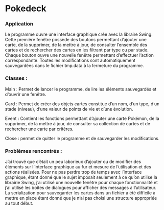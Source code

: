 <h1>Pokedeck</h1>

<h3>Application</h3>
Le programme ouvre une interface graphique crée avec la libraire Swing. Cette première fenêtre possède des boutons permettant 
d’ajouter une carte, de la supprimer, de la mettre à jour, de consulter l’ensemble des cartes et de rechercher des cartes en les 
filtrant par type ou par stade. Chaque bouton ouvre une nouvelle fenêtre permettant d’effectuer l’action correspondante. 
Toutes les modifications sont automatiquement sauvegardées dans le fichier tmp.data à la fermeture du programme.

<h3>Classes :</h3>
<p>Main : Permet de lancer le programme, de lire les éléments sauvegardés et d’ouvrir une fenêtre.</p>
<p>Card : Permet de créer des objets cartes constitué d’un nom, d’un type, d’un stade (niveau), d’une valeur de points de vie 
et d’une évolution. </p>
<p>Event : Contient les fonctions permettant d’ajouter une carte Pokémon, de la supprimer, de la mettre à jour, 
de consulter sa collection de cartes et de rechercher une carte par critères.</p>
<p>Close : permet de quitter le programme et de sauvegarder les modifications.</p>

<h3>Problèmes rencontrés :</h3>
J’ai trouvé que c’était un peu laborieux d’ajouter ou de modifier des éléments sur l’interface graphique au fur et mesure de l’utilisation et des actions réalisées. Pour ne pas perdre trop de temps avec l’interface graphique, étant donné que le sujet imposait seulement à ce qu’on utilise la librairie Swing, j’ai utilisé une nouvelle fenêtre pour chaque fonctionnalité et j’ai utilisé les boîtes de dialogues pour afficher des messages à l’utilisateur.
La serialization pour sauvegarder les cartes dans un fichier a été difficile à mettre en place étant donné que je n’ai pas choisi une structure appropriée au tout début.





